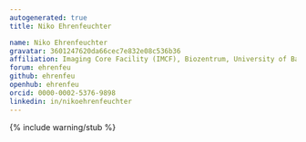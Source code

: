 ```yaml
---
autogenerated: true
title: Niko Ehrenfeuchter

name: Niko Ehrenfeuchter
gravatar: 3601247620da66cec7e832e08c536b36
affiliation: Imaging Core Facility (IMCF), Biozentrum, University of Basel, Switzerland
forum: ehrenfeu
github: ehrenfeu
openhub: ehrenfeu
orcid: 0000-0002-5376-9898
linkedin: in/nikoehrenfeuchter
---
```

{% include warning/stub %}

